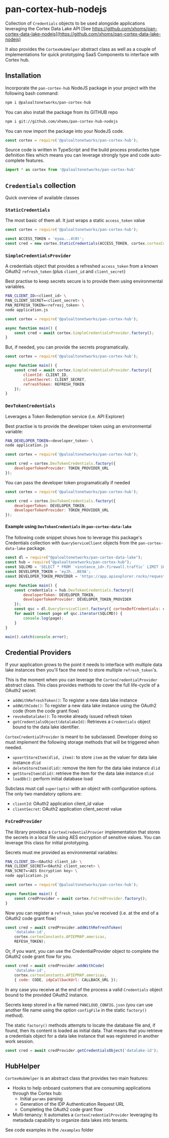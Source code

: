 # pan-cortex-hub-nodejs
Collection of `Credentials` objects to be used alongside applications leveraging
the Cortex Data Lake API [See
https://github.com/xhoms/pan-cortex-data-lake-nodejs](https://github.com/xhoms/pan-cortex-data-lake-nodejs)

It also provides the `CortexHubHelper` abstract class as well as a couple of
implementations for quick prototyping SaaS Components to interface with Cortex hub.

## Installation
Incorporate the `pan-cortex-hub` NodeJS package in your project with the following
bash command:

```bash
npm i @paloaltonetworks/pan-cortex-hub
```

You can also install the package from its GITHUB repo
```bash
npm i git://github.com/xhoms/pan-cortex-hub-nodejs
```

You can now import the package into your NodeJS code.

```javascript
const cortex = require('@paloaltonetworks/pan-cortex-hub');
```

Source code is written in TypeScript and the build process productes type
definition files which means you can leverage strongly type and code
auto-complete features.

```ts
import * as cortex from '@paloaltonetworks/pan-cortex-hub'
```

## `Credentials` collection
Quick overview of available classes
### `StaticCredentials`
The most basic of them all. It just wraps a static `access_token` value

```javascript
const cortex = require('@paloaltonetworks/pan-cortex-hub');

const ACCESS_TOKEN = 'eyaa...4t8t';
const cred = new cortex.StaticCredentials(ACCESS_TOKEN, cortex.cortexConstants.APIEPMAP.americas);
```

### `SimpleCredentialsProvider`
A credentials object that provides a refreshed `access_token` from a known
OAuth2 `refresh_token` (plus `client_id` and `client_secret`)

Best practise to keep secrets secure is to provide them using environmental
variables.

```bash
PAN_CLIENT_ID=<client_id> \
PAN_CLIENT_SECRET=<client_secret> \
PAN_REFRESH_TOKEN=<refresj_token> \
node application.js
```

```javascript
const cortex = require('@paloaltonetworks/pan-cortex-hub');

async function main() {
    const cred = await cortex.SimpleCredentialsProvider.factory();
}
```

But, if needed, you can provide the secrets programatically.

```javascript
const cortex = require('@paloaltonetworks/pan-cortex-hub');

async function main() {
    const cred = await cortex.SimpleCredentialsProvider.factory({
        clientId: CLIENT_ID,
        clientSecret: CLIENT_SECRET,
        refreshToken: REFRESH_TOKEN
    });
}
```

### `DevTokenCredentials`
Leverages a Token Redemption service (i.e. API Explorer)

Best practise is to provide the developer token using an environmental variable:

```bash
PAN_DEVELOPER_TOKEN=<developer_token> \
node application.js
```

```javascript
const cortex = require('@paloaltonetworks/pan-cortex-hub');

const cred = cortex.DevTokenCredentials.factory({
    developerTokenProvider: TOKEN_PROVIDER_URL
});
```

You can pass the developer token programatically if needed

```javascript
const cortex = require('@paloaltonetworks/pan-cortex-hub');

const cred = cortex.DevTokenCredentials.factory({
    developerToken: DEVELOPER_TOKEN,
    developerTokenProvider: TOKEN_PROVIDER_URL
});
```

#### Example using `DevTokenCredentials` in `pan-cortex-data-lake`
The following code snippet shows how to leverage this package's Credentials
collection with `QueryServiceClient` objects from the `pan-cortex-data-lake`
package.

```javascript
const dl = require("@paloaltonetworks/pan-cortex-data-lake");
const hub = require("@paloaltonetworks/pan-cortex-hub");
const SQLCMD = 'SELECT * FROM `<instance_id>.firewall.traffic` LIMIT 100';
const DEVELOPER_TOKEN = 'eyJh...BE9A';
const DEVELOPER_TOKEN_PROVIDER = 'https://app.apiexplorer.rocks/request_token';

async function main() {
    const credentials = hub.DevTokenCredentials.factory({
        developerToken: DEVELOPER_TOKEN,
        developerTokenProvider: DEVELOPER_TOKEN_PROVIDER
    });
    const qsc = dl.QueryServiceClient.factory({ cortexDefCredentials: credentials });
    for await (const page of qsc.iterator(SQLCMD)) {
        console.log(page);
    }
}

main().catch(console.error);
```

## Credential Providers
If your application grows to the point it needs to interface with multiple data
lake instances then you'll face the need to store multiple `refresh_token`'s.

This is the moment when you can leverage the `CortexCredentialProvider` abstract
class. This class provides methods to cover the full life-cycle of a OAuth2
secret:
* `addWithRefreshToken()`: To register a new data lake instance
* `addWithCode()`: To register a new data lake instance using the OAuth2 code
  (from the code grant flow)
* `revokeDatalake()`: To revoke already issued refresh token
* `getCredentialsObject(datalakeId)`: Retrieves a `Credentials` object bound to
  the data lake identifier.

`CortexCredentialProvider` is meant to be subclassed. Developer doing so must
implement the following storage methods that will be triggered when needed.

* `upsertStoreItem(dlid, item)`: to store `item` as the valuer for data lake
  instance `dlid`
* `deleteStoreItem(dlid)`: remove the item for the data lake instance `dlid`
* `getStoreItem(dlid)`: retrieve the item for the data lake instance `dlid`
* `loadDb()`: perform initial database load

Subclass must call `super(opts)` with an object with configuration options. The
only two mandatory options are:

* `clientId`: OAuth2 application client_id value
* `clientSecret`: OAuth2 application client_secret value

### `FsCredProvider`
The library provides a `CortexCredentialProvier` implementation that stores the
secrets in a local file using AES encryption of sensitive values. You can leverage this class for initial prototyping.

Secrets must me provided as environmental variables:
```bash
PAN_CLIENT_ID=<OAuth2 client_id> \
PAN_CLIENT_SECRET=<OAuth2 client_secret> \
PAN_SCRET=<AES Encryption key> \
node application.js
```

```javascript
const cortex = require('@paloaltonetworks/pan-cortex-hub');

async function main() {
    const credProvider = await cortex.FsCredProvider.factory();
}
```

Now you can register a `refresh_token` you've received (i.e. at the end of a
OAuth2 code grant flow)

```javascript
const cred = await credProvider.addWithRefreshToken(
    'datalake-id',
    cortex.cortexConstants.APIEPMAP.americas,
    REFESH_TOKEN);
```

Or, if you want, you can use the CredentialProvider object to complete the
OAuth2 code grant flow for you.

```javascript
const cred = await credProvider.addWithCode(
    'datalake-id',
    cortex.cortexConstants.APIEPMAP.americas,
    { code: CODE, idpCallbackUrl: CALLBACK_URL });
```

In any case you receive at the end of the process a valid `Credentials` object
bound to the provided OAuth2 instance.

Secrets keep stored in a file named `PANCLOUD_CONFIG.json` (you can use another
file name using the option `configFile` in the static `factory()` method).

The static `factory()` methods attempts to locate the database file and, if
found, then its content is loaded as initial data. That means that you retrieve
a credentials object for a data lake instance that was registered in another
work session.

```javascript
const cred = await credProvider.getCredentialsObject('datalake-id');
```

## HubHelper
`CortexHubHelper` is an abstract class that provides two main features:
* Hooks to help onboard customers that are consuming applications through the
  Cortex hub:
    * Initial `params` parsing
    * Generation of the IDP Authentication Request URL
    * Completing the OAuth2 code grant flow
* Multi-tenancy: It automates a `CortexCredentialProvider` leveraging its
  metadada capability to organize data lakes into tenants.

See code examples in the `/examples` folder